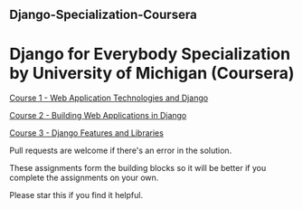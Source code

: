 ## Django-Specialization-Coursera

# Django for Everybody Specialization by University of Michigan (Coursera) 

[Course 1 - Web Application Technologies and Django](https://github.com/priya5110/Django-Specialization-Coursera/tree/main/Web%20Application%20Technologies%20and%20Django)

[Course 2 - Building Web Applications in Django](https://github.com/priya5110/Django-Specialization-Coursera/tree/main/Building%20Web%20Applications%20in%20Django)

[Course 3 - Django Features and Libraries](https://github.com/priya5110/Django-Specialization-Coursera/tree/main/Django%20Features%20and%20Libraries)


Pull requests are welcome if there's an error in the solution.

These assignments form the building blocks so it will be better if you complete the assignments on your own. 

Please star this if you find it helpful.
